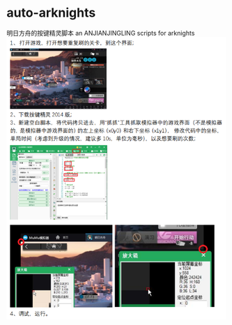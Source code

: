 # auto-arknights
明日方舟的按键精灵脚本 an ANJIANJINGLING scripts for arknights
![image](https://github.com/Cybw/auto-arknights/blob/master/readme.png)
